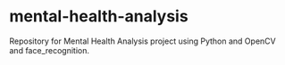 # mental-health-analysis
Repository for Mental Health Analysis project using Python and OpenCV and face_recognition.
